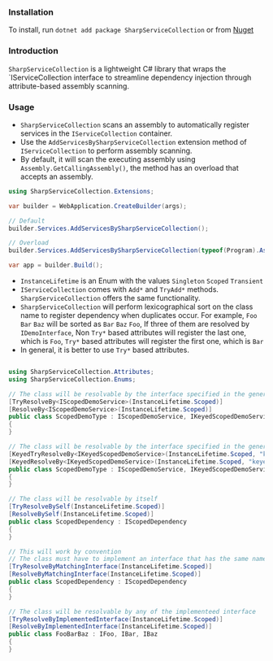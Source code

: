 ### Installation

To install, run `dotnet add package SharpServiceCollection` or
from [Nuget](https://www.nuget.org/packages/SharpServiceCollection)

### Introduction

`SharpServiceCollection` is a lightweight C# library that wraps the `IServiceCollection interface to streamline
dependency injection through attribute-based assembly scanning.

### Usage

- `SharpServiceCollection` scans an assembly to automatically register services in the `IServiceCollection` container.
- Use the `AddServicesBySharpServiceCollection` extension method of `IServiceCollection` to perform assembly scanning.
- By default, it will scan the executing assembly using `Assembly.GetCallingAssembly()`, the method has an overload that
  accepts an assembly.

```csharp
using SharpServiceCollection.Extensions;

var builder = WebApplication.CreateBuilder(args);

// Default
builder.Services.AddServicesBySharpServiceCollection();

// Overload
builder.Services.AddServicesBySharpServiceCollection(typeof(Program).Assembly);

var app = builder.Build();
```

- `InstanceLifetime` is an Enum with the values `Singleton` `Scoped` `Transient`
- `IServiceCollection` comes with `Add*` and `TryAdd*` methods. `SharpServiceCollection` offers the same functionality.
- `SharpServiceCollection` will perform lexicographical sort on the class name to register dependency when duplicates
  occur. For example, `Foo` `Bar` `Baz` will be sorted as `Bar` `Baz` `Foo`, If three of them are resolved by
  `IDemoInterface`, Non `Try*` based attributes will register the last one, which is `Foo`, `Try*` based
  attributes will register the first one, which is `Bar`
- In general, it is better to use `Try*` based attributes.

```csharp

using SharpServiceCollection.Attributes;
using SharpServiceCollection.Enums;

// The class will be resolvable by the interface specified in the generic argument
[TryResolveBy<IScopedDemoService>(InstanceLifetime.Scoped)]
[ResolveBy<IScopedDemoService>(InstanceLifetime.Scoped)]
public class ScopedDemoType : IScopedDemoService, IKeyedScopedDemoService
{
}

// The class will be resolvable by the interface specified in the generic argument and the key
[KeyedTryResolveBy<IKeyedScopedDemoService>(InstanceLifetime.Scoped, "keyed")]
[KeyedResolveBy<IKeyedScopedDemoService>(InstanceLifetime.Scoped, "keyed")]
public class ScopedDemoType : IScopedDemoService, IKeyedScopedDemoService
{
}

// The class will be resolvable by itself
[TryResolveBySelf(InstanceLifetime.Scoped)]
[ResolveBySelf(InstanceLifetime.Scoped)]
public class ScopedDependency : IScopedDependency
{
}

// This will work by convention
// The class must have to implement an interface that has the same name of the class prefixed with `I`
[TryResolveByMatchingInterface(InstanceLifetime.Scoped)]
[ResolveByMatchingInterface(InstanceLifetime.Scoped)]
public class ScopedDependency : IScopedDependency
{
}

// The class will be resolvable by any of the implementeed interface
[TryResolveByImplementedInterface(InstanceLifetime.Scoped)]
[ResolveByImplementedInterface(InstanceLifetime.Scoped)]
public class FooBarBaz : IFoo, IBar, IBaz
{
}
```